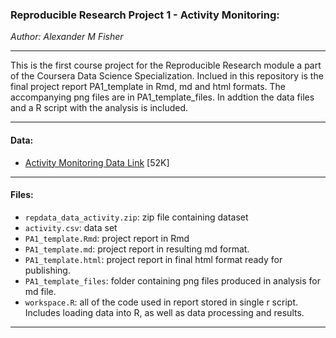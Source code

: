 ### Reproducible  Research Project 1 - Activity Monitoring:

*Author: Alexander M Fisher*  

 **********
 
This is the first course project for the Reproducible Research module a part of the Coursera Data Science Specialization. Inclued in this repository is the final project report PA1_template in Rmd, md and html formats. The accompanying png files are in PA1_template_files. In addtion the data files and a R script with the analysis is included. 

**********

#### Data:

- [Activity Monitoring Data Link](https://d396qusza40orc.cloudfront.net/repdata%2Fdata%2Factivity.zip) [52K]


**********

#### Files:

- `repdata_data_activity.zip`: zip file containing dataset
- `activity.csv`: data set
- `PA1_template.Rmd`: project report in Rmd
- `PA1_template.md`: project report in resulting md format.
- `PA1_template.html`: project report in final html format ready for publishing.
- `PA1_template_files`: folder containing png files produced in analysis for md file.
- `workspace.R`: all of the code used in report stored in single r script. Includes loading data into R, as well as data processing and results.


**********
